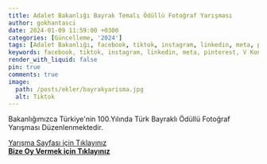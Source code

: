 ```yaml
---
title: Adalet Bakanlığı Bayrak Temalı Ödüllü Fotoğraf Yarışması
author: gokhantasci
date: 2024-01-09 11:59:00 +0300
categories: [Güncelleme, '2024']
tags: [Adalet Bakanlığı, facebook, tiktok, instagram, linkedin, meta, pinterest, V Kontakte]
keywords: facebook, tiktok, instagram, linkedin, meta, pinterest, V Kontakte
render_with_liquid: false
pin: true
comments: true
image:
  path: /posts/ekler/bayrakyarisma.jpg
  alt: Tiktok
---
```


Bakanlığımızca Türkiye'nin 100.Yılında Türk Bayraklı Ödüllü Fotoğraf Yarışması Düzenlenmektedir.

[Yarışma Sayfası için Tıklayınız](https://yarisma.adalet.gov.tr/)
<br>[**Bize Oy Vermek için Tıklayınız**](https://yarisma.adalet.gov.tr/?Gp=b1e68ec6-9d79-4c2f-ad47-b2d03fff1a10&type=custom_url&app_absent=0)
